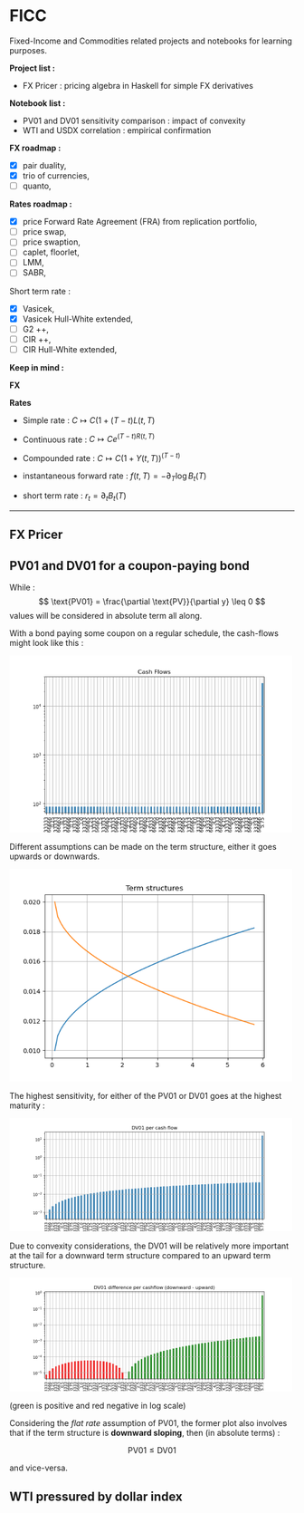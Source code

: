 # FICC

Fixed-Income and Commodities related projects and notebooks 
for learning purposes.

**Project list :**
- FX Pricer : pricing algebra in Haskell for simple FX derivatives

**Notebook list :**
- PV01 and DV01 sensitivity comparison : impact of convexity
- WTI and USDX correlation : empirical confirmation

**FX roadmap :**
- [x] pair duality,
- [x] trio of currencies,
- [ ] quanto,

**Rates roadmap :**
- [x] price Forward Rate Agreement (FRA) from replication portfolio,
- [ ] price swap,
- [ ] price swaption,
- [ ] caplet, floorlet,
- [ ] LMM,
- [ ] SABR,

Short term rate :
- [x] Vasicek,
- [x] Vasicek Hull-White extended,
- [ ] G2 ++,
- [ ] CIR ++,
- [ ] CIR Hull-White extended,

**Keep in mind :**

**FX**

**Rates**
- Simple rate : $C \mapsto C(1 + (T-t) L (t, T)$
- Continuous rate : $C \mapsto Ce^{(T-t)R(t, T)}$
- Compounded rate : $C \mapsto C(1 + Y(t, T))^{(T-t)}$

- instantaneous forward rate : $f(t,T) = -\partial_T \log B_t(T)$
- short term rate : $r_t = \partial_t B_t(T)$

***

## FX Pricer

## PV01 and DV01 for a coupon-paying bond

While : 
$$ 
\text{PV01} = \frac{\partial \text{PV}}{\partial y} \leq 0
$$
values will be considered in absolute term all along.

With a bond paying some coupon on a regular schedule, 
the cash-flows might look like this :

<img src="img/bond_cf.png" width="500">

Different assumptions can be made on the term structure,
either it goes upwards or downwards.

<img src="img/term_structures.png" width="500">

The highest sensitivity, for either of the PV01 or DV01 
goes at the highest maturity :

<img src="img/dv01.png" width="500">

Due to convexity considerations, 
the DV01 will be relatively more important at the tail 
for a downward term structure compared to an upward term structure.

<img src="img/dv01_diff.png" width="500">

(green is positive and red negative in log scale)

Considering the *flat rate* assumption of PV01,
the former plot also involves that if the term structure is **downward sloping**, then (in absolute terms) :

$$
\text{PV01} \leq \text{DV01}
$$

and vice-versa.

## WTI pressured by dollar index


